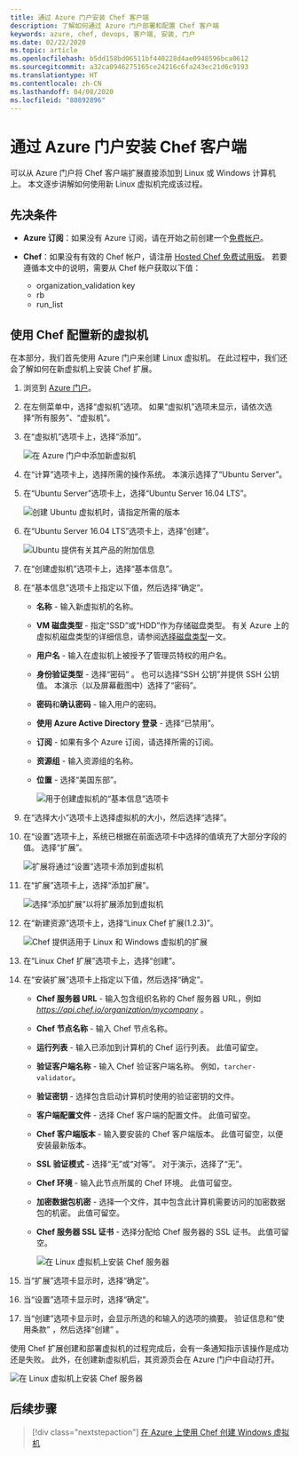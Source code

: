 ```yaml
---
title: 通过 Azure 门户安装 Chef 客户端
description: 了解如何通过 Azure 门户部署和配置 Chef 客户端
keywords: azure, chef, devops, 客户端, 安装, 门户
ms.date: 02/22/2020
ms.topic: article
ms.openlocfilehash: b5dd158bd06511bf440228d4ae0948596bca0612
ms.sourcegitcommit: a32ca0946275165ce24216c6fa243ec21d6c9193
ms.translationtype: HT
ms.contentlocale: zh-CN
ms.lasthandoff: 04/08/2020
ms.locfileid: "80892896"
---
```

# <a name="install-the-chef-client-from-the-azure-portal"></a>通过 Azure 门户安装 Chef 客户端
可以从 Azure 门户将 Chef 客户端扩展直接添加到 Linux 或 Windows 计算机上。 本文逐步讲解如何使用新 Linux 虚拟机完成该过程。

## <a name="prerequisites"></a>先决条件

- **Azure 订阅**：如果没有 Azure 订阅，请在开始之前创建一个[免费帐户](https://azure.microsoft.com/free/?ref=microsoft.com&utm_source=microsoft.com&utm_medium=docs&utm_campaign=visualstudio)。

- **Chef**：如果没有有效的 Chef 帐户，请注册 [Hosted Chef 免费试用版](https://manage.chef.io/signup)。 若要遵循本文中的说明，需要从 Chef 帐户获取以下值：
  - organization_validation key
  - rb
  - run_list

## <a name="configure-a-new-virtual-machine-with-chef"></a>使用 Chef 配置新的虚拟机

在本部分，我们首先使用 Azure 门户来创建 Linux 虚拟机。 在此过程中，我们还会了解如何在新虚拟机上安装 Chef 扩展。

1. 浏览到 [Azure 门户](https://portal.azure.com)。

1. 在左侧菜单中，选择“虚拟机”选项。  如果“虚拟机”选项未显示，请依次选择“所有服务”、“虚拟机”。   

1. 在“虚拟机”选项卡上，选择“添加”。  

    ![在 Azure 门户中添加新虚拟机](./media/client-install-from-azure-portal/add-vm.png)

1. 在“计算”选项卡上，选择所需的操作系统。  本演示选择了“Ubuntu Server”。 

1. 在“Ubuntu Server”选项卡上，选择“Ubuntu Server 16.04 LTS”。  

    ![创建 Ubuntu 虚拟机时，请指定所需的版本](./media/client-install-from-azure-portal/ubuntu-server-version.png)

1. 在“Ubuntu Server 16.04 LTS”选项卡上，选择“创建”。  

    ![Ubuntu 提供有关其产品的附加信息](./media/client-install-from-azure-portal/create-vm.png)

1. 在“创建虚拟机”选项卡上，选择“基本信息”。  

1. 在“基本信息”选项卡上指定以下值，然后选择“确定”。  

   - **名称** - 输入新虚拟机的名称。
   - **VM 磁盘类型** - 指定“SSD”或“HDD”作为存储磁盘类型。   有关 Azure 上的虚拟机磁盘类型的详细信息，请参阅[选择磁盘类型](https://docs.microsoft.com/azure/virtual-machines/windows/disks-types)一文。
   - **用户名** - 输入在虚拟机上被授予了管理员特权的用户名。
   - **身份验证类型** - 选择“密码”  。 也可以选择“SSH 公钥”并提供 SSH 公钥值。  本演示（以及屏幕截图中）选择了“密码”。 
   - **密码**和**确认密码** - 输入用户的密码。
   - **使用 Azure Active Directory 登录** - 选择“已禁用”。 
   - **订阅** - 如果有多个 Azure 订阅，请选择所需的订阅。
   - **资源组** - 输入资源组的名称。
   - **位置** - 选择“美国东部”。 

     ![用于创建虚拟机的“基本信息”选项卡](./media/client-install-from-azure-portal/add-vm-basics.png)

1. 在“选择大小”选项卡上选择虚拟机的大小，然后选择“选择”。  

1. 在“设置”选项卡上，系统已根据在前面选项卡中选择的值填充了大部分字段的值。  选择“扩展”。 

     ![扩展将通过“设置”选项卡添加到虚拟机](./media/client-install-from-azure-portal/add-vm-select-extensions.png)

1. 在“扩展”选项卡上，选择“添加扩展”。  

     ![选择“添加扩展”以将扩展添加到虚拟机](./media/client-install-from-azure-portal/add-vm-add-extension.png)

1. 在“新建资源”选项卡上，选择“Linux Chef 扩展(1.2.3)”。  

     ![Chef 提供适用于 Linux 和 Windows 虚拟机的扩展](./media/client-install-from-azure-portal/select-linux-chef-extension.png)

1. 在“Linux Chef 扩展”选项卡上，选择“创建”。  

1. 在“安装扩展”选项卡上指定以下值，然后选择“确定”。  

    - **Chef 服务器 URL** - 输入包含组织名称的 Chef 服务器 URL，例如 *https://api.chef.io/organization/mycompany* 。
    - **Chef 节点名称** - 输入 Chef 节点名称。
    - **运行列表** - 输入已添加到计算机的 Chef 运行列表。 此值可留空。
    - **验证客户端名称** - 输入 Chef 验证客户端名称。 例如，`tarcher-validator`。
    - **验证密钥** - 选择包含启动计算机时使用的验证密钥的文件。
    - **客户端配置文件** - 选择 Chef 客户端的配置文件。 此值可留空。
    - **Chef 客户端版本** - 输入要安装的 Chef 客户端版本。 此值可留空，以便安装最新版本。
    - **SSL 验证模式** - 选择“无”或“对等”。   对于演示，选择了“无”。 
    - **Chef 环境** - 输入此节点所属的 Chef 环境。 此值可留空。
    - **加密数据包机密** - 选择一个文件，其中包含此计算机需要访问的加密数据包的机密。 此值可留空。
    - **Chef 服务器 SSL 证书** - 选择分配给 Chef 服务器的 SSL 证书。 此值可留空。

      ![在 Linux 虚拟机上安装 Chef 服务器](./media/client-install-from-azure-portal/install-extension.png)

1. 当“扩展”选项卡显示时，选择“确定”。  

1. 当“设置”选项卡显示时，选择“确定”。  

1. 当“创建”选项卡显示时，会显示所选的和输入的选项的摘要。  验证信息和“使用条款”  ，然后选择“创建”  。

使用 Chef 扩展创建和部署虚拟机的过程完成后，会有一条通知指示该操作是成功还是失败。 此外，在创建新虚拟机后，其资源页会在 Azure 门户中自动打开。

![在 Linux 虚拟机上安装 Chef 服务器](./media/client-install-from-azure-portal/resource-created.png)

## <a name="next-steps"></a>后续步骤

> [!div class="nextstepaction"] 
> [在 Azure 上使用 Chef 创建 Windows 虚拟机](windows-vm-configure.md)